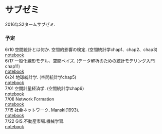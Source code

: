 # サブゼミ
2016年S2タームサブゼミ.

### 予定
6/10 空間統計とは何か. 空間的影響の検定. (空間統計学chap1、chap2、chap3)  
[notebook](1.ipynb)  
6/17 一般化線形モデル、空間ベイズ. (データ解析のための統計モデリング入門chap11)  
[notebook](2.ipynb)  
6/24 地球統計学. (空間統計学chap5)  
[notebook](3.ipynb)  
7/01 空間計量経済学. (空間統計学chap6)  
[notebook](4.ipynb)  
7/08 Network Formation  
[notebook](5.ipynb)  
7/15 社会ネットワーク. Manski(1993).  
[notebook](6.ipynb)  
7/22 GIS.不動産市場.機械学習.  
[notebook](7.ipynb)
